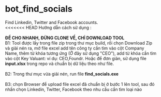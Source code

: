 # bot_find_socials
Find Linkedin, Twitter and Facebook accounts.<br>
<<<<<<< HEAD Hướng dẫn cách sử dụng :<br>
<br>
<strong>ĐỂ CHO NHANH, ĐỪNG CLONE VỀ, CHỈ DOWNLOAD TOOL</strong>
<br>
B1: Tool được lấy trong file zip trong thư mục build, rồi chọn Download Zip và giải nén ra, mở file excel add tên công ty cần tìm vào cột Company Name, thêm từ khóa tương ứng (Ở đây sử dụng "CEO"), add từ khóa cần tìm vào cột Key Valuant: ví dụ: CEO,Foundr. Hoặc để đơn giản, sử dụng file <b>input.xlsx</b> trong repo và chuẩn bị dữ liệu theo như file. <br>
<br>
B2: Trong thư mục vừa giải nén, run file <b>find_socials.exe</b><br>
<br>
B3: chọn Browser để upload file excel đã chuẩn bị ở bước 1 lên tool, sau đó nhấn chọn Linkedin, Twitter, Facebook theo nhu cầu cần tìm loại nào<br>
